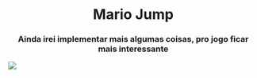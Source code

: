 <h1 align="center">Mario Jump</h1>
<h3 align="center">Ainda irei implementar mais algumas coisas, pro jogo ficar mais interessante</h4>
<img src='file.png'>
